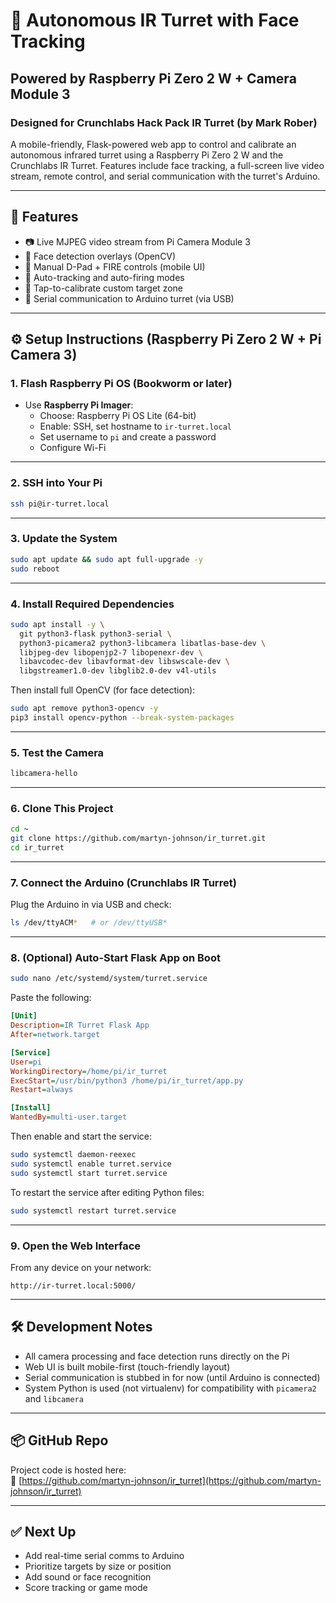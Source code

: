 # 🎯 Autonomous IR Turret with Face Tracking  
## Powered by Raspberry Pi Zero 2 W + Camera Module 3  
### Designed for Crunchlabs Hack Pack IR Turret (by Mark Rober)

A mobile-friendly, Flask-powered web app to control and calibrate an autonomous infrared turret using a Raspberry Pi Zero 2 W and the Crunchlabs IR Turret. Features include face tracking, a full-screen live video stream, remote control, and serial communication with the turret's Arduino.

---

## 🚀 Features

- 📷 Live MJPEG video stream from Pi Camera Module 3
- 🤖 Face detection overlays (OpenCV)
- 🎯 Manual D-Pad + FIRE controls (mobile UI)
- 🧠 Auto-tracking and auto-firing modes
- 🎯 Tap-to-calibrate custom target zone
- 🔌 Serial communication to Arduino turret (via USB)

---

## ⚙️ Setup Instructions (Raspberry Pi Zero 2 W + Pi Camera 3)

### 1. Flash Raspberry Pi OS (Bookworm or later)
- Use **Raspberry Pi Imager**:
  - Choose: Raspberry Pi OS Lite (64-bit)
  - Enable: SSH, set hostname to `ir-turret.local`
  - Set username to `pi` and create a password
  - Configure Wi-Fi

---

### 2. SSH into Your Pi

```bash
ssh pi@ir-turret.local
```

---

### 3. Update the System

```bash
sudo apt update && sudo apt full-upgrade -y
sudo reboot
```

---

### 4. Install Required Dependencies

```bash
sudo apt install -y \
  git python3-flask python3-serial \
  python3-picamera2 python3-libcamera libatlas-base-dev \
  libjpeg-dev libopenjp2-7 libopenexr-dev \
  libavcodec-dev libavformat-dev libswscale-dev \
  libgstreamer1.0-dev libglib2.0-dev v4l-utils
```

Then install full OpenCV (for face detection):

```bash
sudo apt remove python3-opencv -y
pip3 install opencv-python --break-system-packages
```

---

### 5. Test the Camera

```bash
libcamera-hello
```

---

### 6. Clone This Project

```bash
cd ~
git clone https://github.com/martyn-johnson/ir_turret.git
cd ir_turret
```

---

### 7. Connect the Arduino (Crunchlabs IR Turret)

Plug the Arduino in via USB and check:

```bash
ls /dev/ttyACM*   # or /dev/ttyUSB*
```

---

### 8. (Optional) Auto-Start Flask App on Boot

```bash
sudo nano /etc/systemd/system/turret.service
```

Paste the following:

```ini
[Unit]
Description=IR Turret Flask App
After=network.target

[Service]
User=pi
WorkingDirectory=/home/pi/ir_turret
ExecStart=/usr/bin/python3 /home/pi/ir_turret/app.py
Restart=always

[Install]
WantedBy=multi-user.target
```

Then enable and start the service:

```bash
sudo systemctl daemon-reexec
sudo systemctl enable turret.service
sudo systemctl start turret.service
```

To restart the service after editing Python files:

```bash
sudo systemctl restart turret.service
```

---

### 9. Open the Web Interface

From any device on your network:

```
http://ir-turret.local:5000/
```

---

## 🛠️ Development Notes

- All camera processing and face detection runs directly on the Pi
- Web UI is built mobile-first (touch-friendly layout)
- Serial communication is stubbed in for now (until Arduino is connected)
- System Python is used (not virtualenv) for compatibility with `picamera2` and `libcamera`

---

## 📦 GitHub Repo

Project code is hosted here:  
🔗 [https://github.com/martyn-johnson/ir_turret](https://github.com/martyn-johnson/ir_turret)

---

## ✅ Next Up

- Add real-time serial comms to Arduino
- Prioritize targets by size or position
- Add sound or face recognition
- Score tracking or game mode